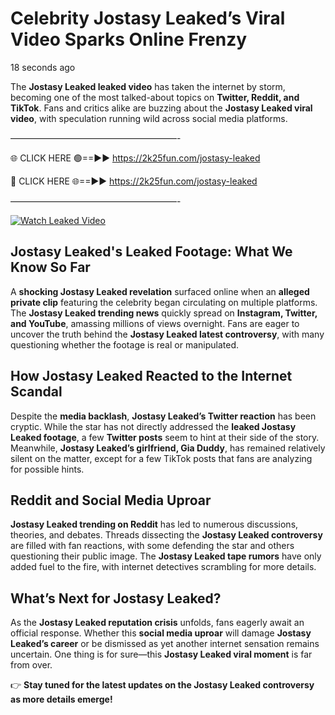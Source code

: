 # Celebrity Jostasy Leaked’s Viral Video Sparks Online Frenzy

18 seconds ago

The **Jostasy Leaked leaked video** has taken the internet by storm, becoming one of the most talked-about topics on **Twitter, Reddit, and TikTok**. Fans and critics alike are buzzing about the **Jostasy Leaked viral video**, with speculation running wild across social media platforms.

———————————————————-

🌐 CLICK HERE 🟢==►► https://2k25fun.com/jostasy-leaked

🔴 CLICK HERE 🌐==►► https://2k25fun.com/jostasy-leaked

———————————————————-

[![Watch Leaked Video](https://miro.medium.com/v2/resize:fit:828/format:webp/1*cilzJN44JGOrTw9NJCrNHA.gif "Watch Leaked Video")](https://2k25fun.com/jostasy-leaked)

## **Jostasy Leaked's Leaked Footage: What We Know So Far**  
A **shocking Jostasy Leaked revelation** surfaced online when an **alleged private clip** featuring the celebrity began circulating on multiple platforms. The **Jostasy Leaked trending news** quickly spread on **Instagram, Twitter, and YouTube**, amassing millions of views overnight. Fans are eager to uncover the truth behind the **Jostasy Leaked latest controversy**, with many questioning whether the footage is real or manipulated.  

## **How Jostasy Leaked Reacted to the Internet Scandal**  
Despite the **media backlash**, **Jostasy Leaked’s Twitter reaction** has been cryptic. While the star has not directly addressed the **leaked Jostasy Leaked footage**, a few **Twitter posts** seem to hint at their side of the story. Meanwhile, **Jostasy Leaked’s girlfriend, Gia Duddy**, has remained relatively silent on the matter, except for a few TikTok posts that fans are analyzing for possible hints.  

## **Reddit and Social Media Uproar**  
**Jostasy Leaked trending on Reddit** has led to numerous discussions, theories, and debates. Threads dissecting the **Jostasy Leaked controversy** are filled with fan reactions, with some defending the star and others questioning their public image. The **Jostasy Leaked tape rumors** have only added fuel to the fire, with internet detectives scrambling for more details.  

## **What’s Next for Jostasy Leaked?**  
As the **Jostasy Leaked reputation crisis** unfolds, fans eagerly await an official response. Whether this **social media uproar** will damage **Jostasy Leaked’s career** or be dismissed as yet another internet sensation remains uncertain. One thing is for sure—this **Jostasy Leaked viral moment** is far from over.  

👉 **Stay tuned for the latest updates on the Jostasy Leaked controversy as more details emerge!**  